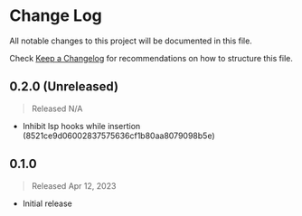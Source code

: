 # Change Log

All notable changes to this project will be documented in this file.

Check [Keep a Changelog](http://keepachangelog.com/) for recommendations on how to structure this file.


## 0.2.0 (Unreleased)
> Released N/A

* Inhibit lsp hooks while insertion (8521ce9d06002837575636cf1b80aa8079098b5e)

## 0.1.0
> Released Apr 12, 2023

* Initial release

